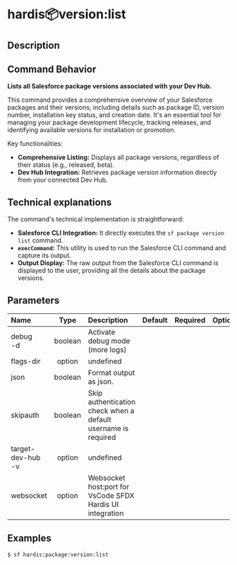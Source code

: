 <!-- This file has been generated with command 'sf hardis:doc:plugin:generate'. Please do not update it manually or it may be overwritten -->
# hardis:package:version:list

## Description


## Command Behavior

**Lists all Salesforce package versions associated with your Dev Hub.**

This command provides a comprehensive overview of your Salesforce packages and their versions, including details such as package ID, version number, installation key status, and creation date. It's an essential tool for managing your package development lifecycle, tracking releases, and identifying available versions for installation or promotion.

Key functionalities:

- **Comprehensive Listing:** Displays all package versions, regardless of their status (e.g., released, beta).
- **Dev Hub Integration:** Retrieves package version information directly from your connected Dev Hub.

## Technical explanations

The command's technical implementation is straightforward:

- **Salesforce CLI Integration:** It directly executes the `sf package version list` command.
- **`execCommand`:** This utility is used to run the Salesforce CLI command and capture its output.
- **Output Display:** The raw output from the Salesforce CLI command is displayed to the user, providing all the details about the package versions.


## Parameters

|Name|Type|Description|Default|Required|Options|
|:---|:--:|:----------|:-----:|:------:|:-----:|
|debug<br/>-d|boolean|Activate debug mode (more logs)||||
|flags-dir|option|undefined||||
|json|boolean|Format output as json.||||
|skipauth|boolean|Skip authentication check when a default username is required||||
|target-dev-hub<br/>-v|option|undefined||||
|websocket|option|Websocket host:port for VsCode SFDX Hardis UI integration||||

## Examples

```shell
$ sf hardis:package:version:list
```



